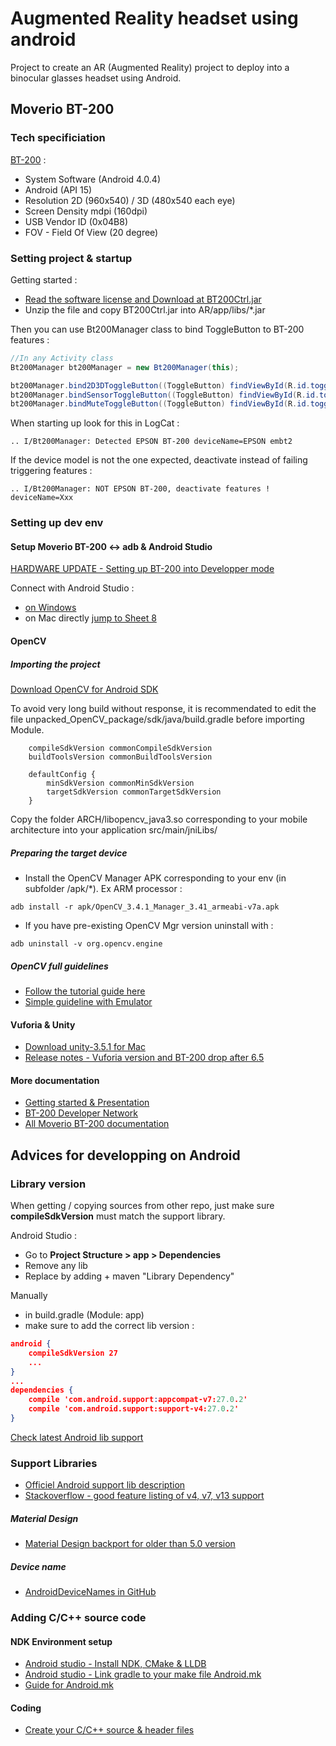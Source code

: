 # Augmented Reality headset using android
Project to create an AR (Augmented Reality) project to deploy into a binocular glasses headset using Android.


## Moverio BT-200

### Tech specificiation

[BT-200](https://tech.moverio.epson.com/en/bt-200/pdf/bt200_tiw1405ce.pdf) :

* System Software (Android 4.0.4)
* Android (API 15)
* Resolution 2D (960x540) / 3D (480x540 each eye) 
* Screen Density mdpi (160dpi)
* USB Vendor ID (0x04B8)
* FOV - Field Of View (20 degree)

### Setting project & startup

Getting started :

* [Read the software license and Download at BT200Ctrl.jar](https://tech.moverio.epson.com/en/bt-200/sdk_download.html)
* Unzip the file and copy BT200Ctrl.jar into AR/app/libs/*.jar

Then you can use Bt200Manager class to bind ToggleButton to BT-200 features :

```Java
//In any Activity class
Bt200Manager bt200Manager = new Bt200Manager(this);

bt200Manager.bind2D3DToggleButton((ToggleButton) findViewById(R.id.toggleButton_2d3d));
bt200Manager.bindSensorToggleButton((ToggleButton) findViewById(R.id.toggleButton_sensor));
bt200Manager.bindMuteToggleButton((ToggleButton) findViewById(R.id.toggleButton_amute));
```

When starting up look for this in LogCat :

```
.. I/Bt200Manager: Detected EPSON BT-200 deviceName=EPSON embt2
```

If the device model is not the one expected, deactivate instead of failing triggering features :

```
.. I/Bt200Manager: NOT EPSON BT-200, deactivate features ! deviceName=Xxx
```

### Setting up dev env

#### Setup Moverio BT-200 <-> adb & Android Studio

[HARDWARE UPDATE - Setting up BT-200 into Developper mode](https://tech.moverio.epson.com/en/bt-200/pdf/bt200_dos1602_en.pdf)

Connect with Android Studio :

* [on Windows](https://tech.moverio.epson.com/en/bt-200/pdf/bt200_adb1505a_en.pdf)
* on Mac directly [jump to Sheet 8](https://tech.moverio.epson.com/en/bt-200/pdf/bt200_adb1505a_en.pdf)

#### OpenCV

##### Importing the project

[Download OpenCV for Android SDK](https://github.com/opencv/opencv/releases)

To avoid very long build without response, it is recommendated to edit the file unpacked_OpenCV_package/sdk/java/build.gradle before importing Module.

```
    compileSdkVersion commonCompileSdkVersion
    buildToolsVersion commonBuildToolsVersion

    defaultConfig {
        minSdkVersion commonMinSdkVersion
        targetSdkVersion commonTargetSdkVersion
    }
```

Copy the folder ARCH/libopencv_java3.so corresponding to your mobile architecture into your application src/main/jniLibs/

##### Preparing the target device

* Install the OpenCV Manager APK corresponding to your env (in subfolder /apk/*). Ex ARM processor :
```
adb install -r apk/OpenCV_3.4.1_Manager_3.41_armeabi-v7a.apk
```

* If you have pre-existing OpenCV Mgr version uninstall with :
```
adb uninstall -v org.opencv.engine
```

##### OpenCV full guidelines

* [Follow the tutorial guide here](https://docs.opencv.org/3.4.0/d0/d6c/tutorial_dnn_android.html)
* [Simple guideline with Emulator](https://zami0xzami.wordpress.com/2016/03/17/opencv-for-mobile-devices-using-android-studio/)

#### Vuforia & Unity

* [Download unity-3.5.1 for Mac](http://download.unity3d.com/download_unity/unity-3.5.1.dmg)
* [Release notes - Vuforia version and BT-200 drop after 6.5](https://library.vuforia.com/articles/Release_Notes/Vuforia-SDK-Release-Notes)


#### More documentation

* [Getting started & Presentation](https://www.slideshare.net/prelaunchlabs/epson-moverio-bt200-developer-getting-started)
* [BT-200 Developer Network](https://tech.moverio.epson.com/en/bt-200/)
* [All Moverio BT-200 documentation](https://tech.moverio.epson.com/en/bt-200/tools.html)

## Advices for developping on Android

### Library version

When getting / copying sources from other repo, just make sure **compileSdkVersion** must match the support library.

Android Studio : 

* Go to **Project Structure > app > Dependencies**
* Remove any lib
* Replace by adding + maven "Library Dependency"


Manually 

* in build.gradle (Module: app) 
* make sure to add the correct lib version :

```JSON
android {
    compileSdkVersion 27
    ...
}
...
dependencies {
    compile 'com.android.support:appcompat-v7:27.0.2'
    compile 'com.android.support:support-v4:27.0.2'
}
```

[Check latest Android lib support](https://developer.android.com/topic/libraries/support-library/packages.html)

### Support Libraries

* [Officiel Android support lib description](https://developer.android.com/topic/libraries/support-library/index.html)
* [Stackoverflow - good feature listing of v4, v7, v13 support](https://stackoverflow.com/questions/29049908/appcompat-compatibility-and-support-libraries-for-lollipop-if-minimum-sdk-14)

##### Material Design

* [Material Design backport for older than 5.0 version](https://developer.android.com/training/material/compatibility.html)

##### Device name

* [AndroidDeviceNames in GitHub](https://github.com/shubhamsharmacs/AndroidDeviceNames)

### Adding C/C++ source code
#### NDK Environment setup

* [Android studio - Install NDK, CMake & LLDB](https://developer.android.com/studio/projects/add-native-code.html#download-ndk)
* [Android studio - Link gradle to your make file Android.mk](
https://developer.android.com/studio/projects/gradle-external-native-builds.html#link-with-ui)
* [Guide for Android.mk](https://developer.android.com/ndk/guides/android_mk.html)

#### Coding

* [Create your C/C++ source & header files](https://developer.android.com/studio/projects/add-native-code.html#create-sources)

